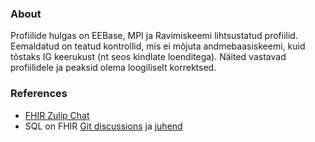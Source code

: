 ### About

Profiilide hulgas on EEBase, MPI ja Ravimiskeemi lihtsustatud profiilid.
Eemaldatud on teatud kontrollid, mis ei mõjuta andmebaasiskeemi, kuid tõstaks IG keerukust (nt seos kindlate loenditega).
Näited vastavad profiilidele ja peaksid olema loogiliselt korrektsed.

### References

* [FHIR Zulip Chat](https://chat.fhir.org/)
* SQL on FHIR [Git discussions](https://github.com/FHIR/sql-on-fhir-v2/discussions) ja [juhend](https://build.fhir.org/ig/FHIR/sql-on-fhir-v2/)
